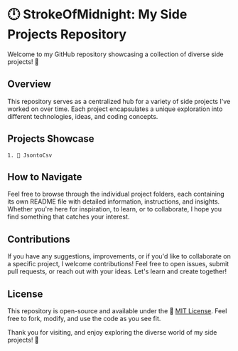 # 🕛 StrokeOfMidnight: My Side Projects Repository

Welcome to my GitHub repository showcasing a collection of diverse side projects! 🚀

## Overview

This repository serves as a centralized hub for a variety of side projects I've worked on over time. Each project encapsulates a unique exploration into different technologies, ideas, and coding concepts. 

## Projects Showcase

    1. 📁 JsontoCsv

## How to Navigate

Feel free to browse through the individual project folders, each containing its own README file with detailed information, instructions, and insights. Whether you're here for inspiration, to learn, or to collaborate, I hope you find something that catches your interest.

## Contributions

If you have any suggestions, improvements, or if you'd like to collaborate on a specific project, I welcome contributions! Feel free to open issues, submit pull requests, or reach out with your ideas. Let's learn and create together!

## License

This repository is open-source and available under the 📜 [MIT License](LICENSE.md). Feel free to fork, modify, and use the code as you see fit.

Thank you for visiting, and enjoy exploring the diverse world of my side projects! 🌌
